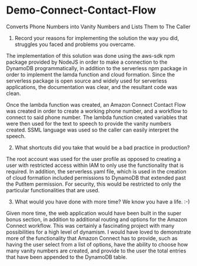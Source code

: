 # Demo-Connect-Contact-Flow
Converts Phone Numbers into Vanity Numbers and Lists Them to The Caller

1.	Record your reasons for implementing the solution the way you did, struggles you faced and problems you overcame.
 
The implementation of this solution was done using the aws-sdk npm package provided by NodeJS in order to make a connection to the DynamoDB programmatically, in addition to the serverless npm package in order to implement the lamda function and cloud formation. Since the serverless package is open source and widely used for serverless applications, the documentation was clear, and the resultant code was clean.
 
Once the lambda function was created, an Amazon Connect Contact Flow was created in order to create a working phone number, and a workflow to connect to said phone number. The lambda function created variables that were then used for the text to speech to provide the vanity numbers created. SSML language was used so the caller can easily interpret the speech.

2.	What shortcuts did you take that would be a bad practice in production?
 
The root account was used for the user profile as opposed to creating a user with restricted access within IAM to only use the functionality that is required. In addition, the serverless.yaml file, which is used in the creation of cloud formation included permissions to DynamoDB that extended past the PutItem permission. For security, this would be restricted to only the particular functionalities that are used.

3.	What would you have done with more time? We know you have a life. :-)
 
Given more time, the web application would have been built in the super bonus section, in addition to additional routing  and options for the Amazon Connect workflow. This was certainly a fascinating project with many possibilities for a high level of dynamism. I would have loved to demonstrate more of the functionality that Amazon Connect has to provide, such as having the user select from a list of options, have the ability to choose how many vanity numbers are created, and provide to the user the total entries that have been appended to the DynamoDB table.

